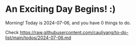 # An Exciting Day Begins! :)

Morning! Today is 2024-07-06, and you have 0 things to do.

Check https://raw.githubusercontent.com/cauliyang/to-do-list/main/todos/2024-07-06.md